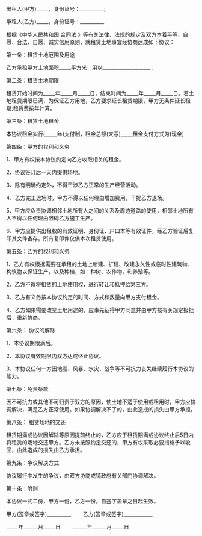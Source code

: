 
 


出租人(甲方)_____，身份证号：__________;


承租人(乙方)_____，身份证号：__________.


根据《中华人民共和国
合同法
》等有关法律、法规的规定及双方本着平等、自愿、合法、自愿、诚实信用原则，就租赁土地事宜经协商达成如下协议：


第一条：租赁土地范围及用途


乙方承租甲方土地面积_____平方米，用以____________________ .


第二条：租赁土地期限


租赁开始时间为_____年_____月_____日，结束时间为_____年_____月_____日。若土地租赁期限已满，为保证乙方用地，乙方要求延长租赁期限，甲方无条件延长租期;租赁费按年计算。


第三条：租赁土地租金


本协议租金实行(_____年)支付制，租金总额(大写)_____租金支付方式为(现金)


第四条：甲方的权利和义务


1、甲方有权按本协议约定向乙方收取相关的租金。


2、协议签订后一天内提供场地。


3、除有明确约定外，不得干涉乙方正常的生产经营活动。


4、乙方完工退场时，甲方不得以任何理由增加费用，干扰乙方退场。


5、甲方应负责协调相邻土地所有人之间的关系及周边道路的使用，相邻土地所有人不得以任何理由阻碍乙方施工生产。


6、甲方应提供出租权的有效证明、身份证、户口本等有效证件，经乙方验证后复印其文件备存。所有复印件仅供本次租赁使用。


第五条：乙方的权利和义务


1、乙方有权根据需要在承租的土地上新建、扩建、改建永久性或临时性建筑物、构筑物以保证生产，以及种植，如：种树、农作物，和养殖等。


2、乙方不得将租赁的土地使用权，进行转让和抵押给第三方。


3、乙方有义务按本协议约定的时间、方式和数量向甲方支付租金。


4、乙方如果需要改变土地用途的，应事先征得甲方同意并由甲方按有关规定报批后，重新协商。


第六条： 协议的解除


1、本协议期限满后。


2、本协议有效期限内双方达成终止协议。


3、本协议任何一方因地震、风暴、水灾、战争等不可抗力丧失继续履行本协议的能力。


第七条：免责条款


因不可抗力或其他不可归责于双方的原因，使土地不适于使用或租用时，甲方应协调解决，满足乙方正常使用。如果协调解决不了的，由此造成的损失由甲方承担。


第八条： 租赁场地的交还


租赁期满或协议因解除等原因提前终止的，乙方应于租赁期满或协议终止后5日内将租赁的场地交还甲方。乙方未按照约定交还的，甲方有权采取必要措施予以收回，由此造成的损失由乙方承担。


第九条：争议解决方式


协议履行中发生的争议，由双方协商或镇政府有关部门协调解决。


第十条：附则


本协议一式二份，甲方一份，乙方一份。自签字盖章之日起生效。


甲方(签章或签字)__________　　 乙方(签章或签字)____________


_____年______月_____日 　　______年______月_____日
 


 

 
 
 
 
 
  


  
 

  


  


  
 
 
 
 

